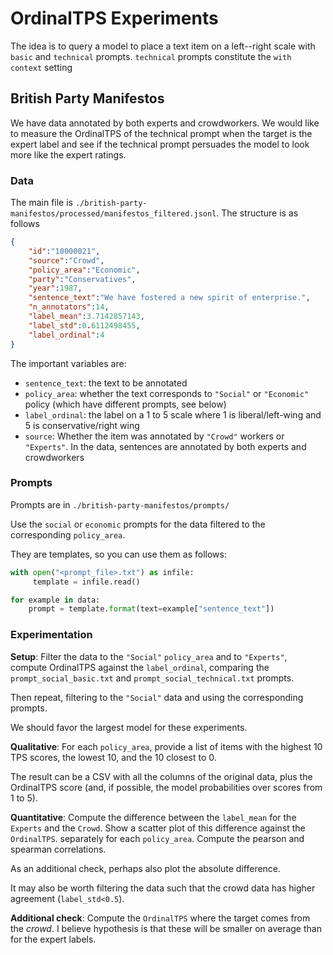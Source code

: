 # OrdinalTPS Experiments

The idea is to query a model to place a text item on a left--right scale with `basic` and `technical` prompts. `technical` prompts constitute the `with context` setting

## British Party Manifestos

We have data annotated by both experts and crowdworkers. We would like to measure the OrdinalTPS of the technical prompt when the target is the expert label and see if the technical prompt persuades the model to look more like the expert ratings.

### Data
The main file is `./british-party-manifestos/processed/manifestos_filtered.jsonl`. The structure is as follows

```json
{
    "id":"10000021",
    "source":"Crowd",
    "policy_area":"Economic",
    "party":"Conservatives",
    "year":1987,
    "sentence_text":"We have fostered a new spirit of enterprise.",
    "n_annotators":14,
    "label_mean":3.7142857143,
    "label_std":0.6112498455,
    "label_ordinal":4
}
```

The important variables are:
  * `sentence_text`: the text to be annotated
  * `policy_area`: whether the text corresponds to `"Social"` or `"Economic"` policy (which have different prompts, see below)
  * `label_ordinal`: the label on a 1 to 5 scale where 1 is liberal/left-wing and 5 is conservative/right wing
  * `source`: Whether the item was annotated by `"Crowd"` workers or `"Experts"`. In the data, sentences are annotated by both experts and crowdworkers

### Prompts

Prompts are in `./british-party-manifestos/prompts/`

Use the `social` or `economic` prompts for the data filtered to the corresponding `policy_area`.

They are templates, so you can use them as follows:

```python
with open("<prompt_file>.txt") as infile:
     template = infile.read()

for example in data:
    prompt = template.format(text=example["sentence_text"])     
```

### Experimentation

**Setup**: Filter the data to the `"Social"` `policy_area` and to `"Experts"`, compute OrdinalTPS against the `label_ordinal`, comparing the `prompt_social_basic.txt` and `prompt_social_technical.txt` prompts. 

Then repeat, filtering to the `"Social"` data and using the corresponding prompts.

We should favor the largest model for these experiments.

**Qualitative**: For each `policy_area`, provide a list of items with the highest 10 TPS scores, the lowest 10, and the 10 closest to 0.

The result can be a CSV with all the columns of the original data, plus the OrdinalTPS score (and, if possible, the model probabilities over scores from 1 to 5).

**Quantitative**: Compute the difference between the `label_mean` for the `Experts` and the `Crowd`. Show a scatter plot of this difference against the `OrdinalTPS`. separately for each `policy_area`. Compute the pearson and spearman correlations.

As an additional check, perhaps also plot the absolute difference.

It may also be worth filtering the data such that the crowd data has higher agreement (`label_std<0.5`).

**Additional check**: Compute the `OrdinalTPS` where the target comes from the *crowd*. I believe hypothesis is that these will be smaller on average than for the expert labels.